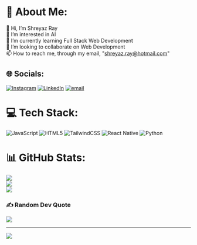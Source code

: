 # 💫 About Me:
👋 Hi, I’m Shreyaz Ray<br>👀 I’m interested in AI<br>🌱 I’m currently learning Full Stack Web Development<br>💞️ I’m looking to collaborate on Web Development<br>📫 How to reach me, through my email, "shreyaz.ray@hotmail.com"


## 🌐 Socials:
[![Instagram](https://img.shields.io/badge/Instagram-%23E4405F.svg?logo=Instagram&logoColor=white)](https://instagram.com/camofclay) [![LinkedIn](https://img.shields.io/badge/LinkedIn-%230077B5.svg?logo=linkedin&logoColor=white)](https://linkedin.com/in/shreyaz-ray-66b32a2a4) [![email](https://img.shields.io/badge/Email-D14836?logo=gmail&logoColor=white)](mailto:shr.dpsb@gmail.com) 

# 💻 Tech Stack:
![JavaScript](https://img.shields.io/badge/javascript-%23323330.svg?style=for-the-badge&logo=javascript&logoColor=%23F7DF1E) ![HTML5](https://img.shields.io/badge/html5-%23E34F26.svg?style=for-the-badge&logo=html5&logoColor=white) ![TailwindCSS](https://img.shields.io/badge/tailwindcss-%2338B2AC.svg?style=for-the-badge&logo=tailwind-css&logoColor=white) ![React Native](https://img.shields.io/badge/react_native-%2320232a.svg?style=for-the-badge&logo=react&logoColor=%2361DAFB) ![Python](https://img.shields.io/badge/python-3670A0?style=for-the-badge&logo=python&logoColor=ffdd54)
# 📊 GitHub Stats:
![](https://github-readme-stats.vercel.app/api?username=clayaaz&theme=onedark&hide_border=false&include_all_commits=true&count_private=true)<br/>
![](https://nirzak-streak-stats.vercel.app/?user=clayaaz&theme=onedark&hide_border=false)<br/>
![](https://github-readme-stats.vercel.app/api/top-langs/?username=clayaaz&theme=onedark&hide_border=false&include_all_commits=true&count_private=true&layout=compact)

### ✍️ Random Dev Quote
![](https://quotes-github-readme.vercel.app/api?type=vetical&theme=tokyonight)

---
[![](https://visitcount.itsvg.in/api?id=clayaaz&icon=0&color=0)](https://visitcount.itsvg.in)

<!-- Proudly created with GPRM ( https://gprm.itsvg.in ) -->
